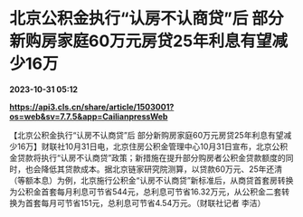 # 北京公积金执行“认房不认商贷”后 部分新购房家庭60万元房贷25年利息有望减少16万

**2023-10-31 05:12**

**https://api3.cls.cn/share/article/1503001?os=web&sv=7.7.5&app=CailianpressWeb**

【北京公积金执行“认房不认商贷”后 部分新购房家庭60万元房贷25年利息有望减少16万】财联社10月31日电，北京住房公积金管理中心10月31日宣布，北京公积金贷款将执行“认房不认商贷”政策；新措施在提升部分购房者公积金贷款额度的同时，也会降低其贷款成本。据北京链家研究院测算，以贷款60万元、25年还清（等额本息）为例，北京施行公积金“认房不认商贷”新标准后，从商贷首套房转换为公积金首套每月利息可节省544元，总利息可节省16.32万元，从公积金二套转换为首套每月可节省151元，总利息可节省4.54万元。（财联社记者 李洁）